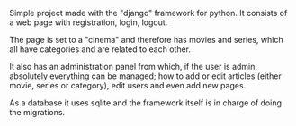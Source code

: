 Simple project made with the "django" framework for python. It consists of a web page with registration, login, logout. 

The page is set to a "cinema" and therefore has movies and series, which all have categories and are related to each other.

It also has an administration panel from which, if the user is admin, absolutely everything can be managed; how to add or edit articles 
(either movie, series or category), edit users and even add new pages. 

As a database it uses sqlite and the framework itself is in charge of doing the migrations.
